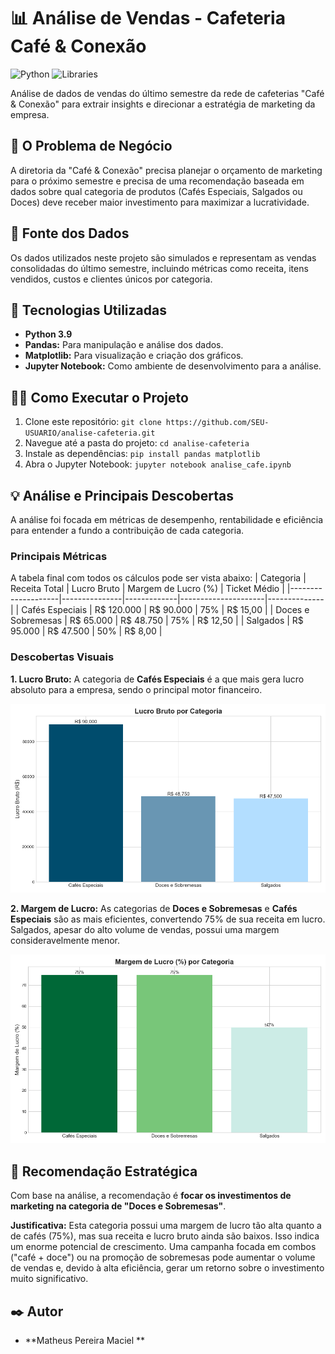 # 📊 Análise de Vendas - Cafeteria Café & Conexão

![Python](https://img.shields.io/badge/Python-3.9%2B-blue.svg)
![Libraries](https://img.shields.io/badge/Libraries-Pandas%20%7C%20Matplotlib-orange.svg)

Análise de dados de vendas do último semestre da rede de cafeterias "Café & Conexão" para extrair insights e direcionar a estratégia de marketing da empresa.

## 📝 O Problema de Negócio

A diretoria da "Café & Conexão" precisa planejar o orçamento de marketing para o próximo semestre e precisa de uma recomendação baseada em dados sobre qual categoria de produtos (Cafés Especiais, Salgados ou Doces) deve receber maior investimento para maximizar a lucratividade.

## 💾 Fonte dos Dados

Os dados utilizados neste projeto são simulados e representam as vendas consolidadas do último semestre, incluindo métricas como receita, itens vendidos, custos e clientes únicos por categoria.

## 🚀 Tecnologias Utilizadas

* **Python 3.9**
* **Pandas:** Para manipulação e análise dos dados.
* **Matplotlib:** Para visualização e criação dos gráficos.
* **Jupyter Notebook:** Como ambiente de desenvolvimento para a análise.

## 🏃‍♀️ Como Executar o Projeto

1.  Clone este repositório: `git clone https://github.com/SEU-USUARIO/analise-cafeteria.git`
2.  Navegue até a pasta do projeto: `cd analise-cafeteria`
3.  Instale as dependências: `pip install pandas matplotlib`
4.  Abra o Jupyter Notebook: `jupyter notebook analise_cafe.ipynb`

## 💡 Análise e Principais Descobertas

A análise foi focada em métricas de desempenho, rentabilidade e eficiência para entender a fundo a contribuição de cada categoria.

### Principais Métricas
A tabela final com todos os cálculos pode ser vista abaixo:
| Categoria          | Receita Total | Lucro Bruto | Margem de Lucro (%) | Ticket Médio |
|--------------------|---------------|-------------|---------------------|--------------|
| Cafés Especiais    | R$ 120.000    | R$ 90.000   | 75%                 | R$ 15,00     |
| Doces e Sobremesas | R$ 65.000     | R$ 48.750   | 75%                 | R$ 12,50     |
| Salgados           | R$ 95.000     | R$ 47.500   | 50%                 | R$ 8,00      |

### Descobertas Visuais

**1. Lucro Bruto:** A categoria de **Cafés Especiais** é a que mais gera lucro absoluto para a empresa, sendo o principal motor financeiro.

![Gráfico de Lucro Bruto](grafico_lucro_bruto.png)

**2. Margem de Lucro:** As categorias de **Doces e Sobremesas** e **Cafés Especiais** são as mais eficientes, convertendo 75% de sua receita em lucro. Salgados, apesar do alto volume de vendas, possui uma margem consideravelmente menor.

![Gráfico de Margem de Lucro](grafico_margem_de_lucro.png)

## 🎯 Recomendação Estratégica

Com base na análise, a recomendação é **focar os investimentos de marketing na categoria de "Doces e Sobremesas"**.

**Justificativa:** Esta categoria possui uma margem de lucro tão alta quanto a de cafés (75%), mas sua receita e lucro bruto ainda são baixos. Isso indica um enorme potencial de crescimento. Uma campanha focada em combos ("café + doce") ou na promoção de sobremesas pode aumentar o volume de vendas e, devido à alta eficiência, gerar um retorno sobre o investimento muito significativo.

## ✒️ Autor

* **Matheus Pereira Maciel **

